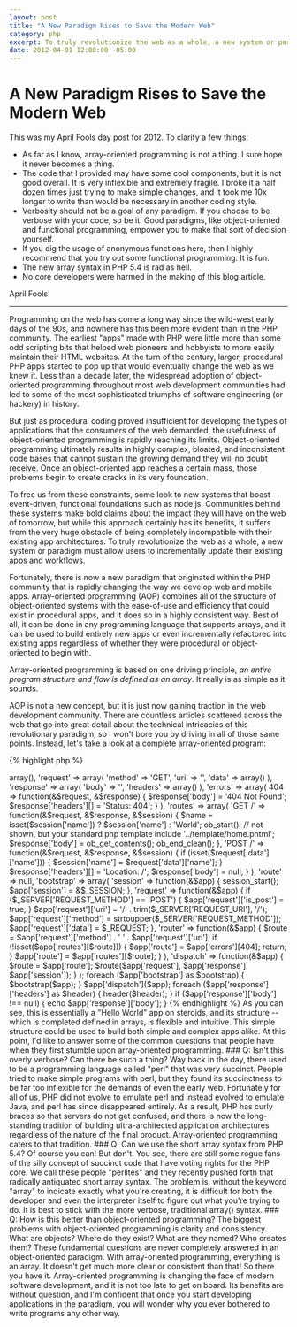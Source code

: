 ```yaml
---
layout: post
title: "A New Paradigm Rises to Save the Modern Web"
category: php
excerpt: To truly revolutionize the web as a whole, a new system or paradigm must allow users to incrementally update their existing apps and workflows. Fortunately, there is now a new paradigm that originated within the PHP community that is rapidly changing the way we develop web and mobile apps.  [...]
date: 2012-04-01 12:00:00 -05:00
---
```


A New Paradigm Rises to Save the Modern Web
==========================

This was my April Fools day post for 2012.  To clarify a few things:

* As far as I know, array-oriented programming is not a thing.  I sure hope it never becomes a thing.
* The code that I provided may have some cool components, but it is not good overall.  It is very inflexible and extremely fragile.  I broke it a half dozen times just trying to make simple changes, and it took me 10x longer to write than would be necessary in another coding style.
* Verbosity should not be a goal of any paradigm.  If you choose to be verbose with your code, so be it.  Good paradigms, like object-oriented and functional programming, empower you to make that sort of decision yourself.
* If you dig the usage of anonymous functions here, then I highly recommend that you try out some functional programming.  It is fun.
* The new array syntax in PHP 5.4 is rad as hell.
* No core developers were harmed in the making of this blog article.

April Fools!

*************

Programming on the web has come a long way since the wild-west early days of the 90s, and nowhere has this been more evident than in the PHP community.  The earliest "apps" made with PHP were little more than some odd scripting bits that helped web pioneers and hobbyists to more easily maintain their HTML websites.  At the turn of the century, larger, procedural PHP apps started to pop up that would eventually change the web as we knew it.  Less than a decade later, the widespread adoption of object-oriented programming throughout most web development communities had led to some of the most sophisticated triumphs of software engineering (or hackery) in history.

But just as procedural coding proved insufficient for developing the types of applications that the consumers of the web demanded, the usefulness of object-oriented programming is rapidly reaching its limits.  Object-oriented programming ultimately results in highly complex, bloated, and inconsistent code bases that cannot sustain the growing demand they will no doubt receive.  Once an object-oriented app reaches a certain mass, those problems begin to create cracks in its very foundation.

To free us from these constraints, some look to new systems that boast event-driven, functional foundations such as node.js.  Communities behind these systems make bold claims about the impact they will have on the web of tomorrow, but while this approach certainly has its benefits, it suffers from the very huge obstacle of being completely incompatible with their existing app architectures. To truly revolutionize the web as a whole, a new system or paradigm must allow users to incrementally update their existing apps and workflows.

Fortunately, there is now a new paradigm that originated within the PHP community that is rapidly changing the way we develop web and mobile apps.  Array-oriented programming (AOP) combines all of the structure of object-oriented systems with the ease-of-use and efficiency that could exist in procedural apps, and it does so in a highly consistent way.  Best of all, it can be done in any programming language that supports arrays, and it can be used to build entirely new apps or even incrementally refactored into existing apps regardless of whether they were procedural or object-oriented to begin with.

Array-oriented programming is based on one driving principle, *an entire program structure and flow is defined as an array*.  It really is as simple as it sounds.

AOP is not a new concept, but it is just now gaining traction in the web development community.  There are countless articles scattered across the web that go into great detail about the technical intricacies of this revolutionary paradigm, so I won't bore you by driving in all of those same points.  Instead, let's take a look at a complete array-oriented program:

{% highlight php %}
<?php
$app = array(
    'session' => array(),
    'request' => array(
        'method' => 'GET',
        'uri' => '',
        'data' => array()
    ),
    'response' => array(
        'body' => '',
        'headers' => array()
    ),
    'errors' => array(
        404 => function(&$request, &$response) {
            $response['body'] = '404 Not Found';
            $response['headers'][] = 'Status: 404';
        }
    ),
    'routes' => array(
        'GET /' => function(&$request, &$response, &$session) {
            $name = isset($session['name']) ? $session['name'] : 'World';
            ob_start();
            // not shown, but your standard php template
            include '../template/home.phtml';
            $response['body'] = ob_get_contents();
            ob_end_clean();
        },
        'POST /' => function(&$request, &$response, &$session) {
            if (isset($request['data']['name'])) {
                $session['name'] = $request['data']['name'];
            }
            $response['headers'][] = 'Location: /';
            $response['body'] = null;
        }
    ),
    'route' => null,
    'bootstrap' => array(
        'session' => function(&$app) {
            session_start();
            $app['session'] = &$_SESSION;
        },
        'request' => function(&$app) {
            if ($_SERVER['REQUEST_METHOD'] == 'POST') {
                $app['request']['is_post'] = true;
            }
            $app['request']['uri'] = '/' . trim($_SERVER['REQUEST_URI'], '/');
            $app['request']['method'] = strtoupper($_SERVER['REQUEST_METHOD']);
            $app['request']['data'] = $_REQUEST;
        },
        'router' => function(&$app) {
            $route = $app['request']['method'] . ' ' . $app['request']['uri'];
            if (!isset($app['routes'][$route])) {
                $app['route'] = $app['errors'][404];
                return;
            }

            $app['route'] = $app['routes'][$route];
        }
    ),
    'dispatch' => function(&$app) {
        $route = $app['route'];
        $route($app['request'], $app['response'], $app['session']);
    }
);

foreach ($app['bootstrap'] as $bootstrap) {
    $bootstrap($app);
}
$app['dispatch']($app);

foreach ($app['response']['headers'] as $header) {
    header($header);
}
if ($app['response']['body'] !== null) {
    echo $app['response']['body'];
}
{% endhighlight %}

As you can see, this is essentially a "Hello World" app on steroids, and its structure -- which is completed defined in arrays, is flexible and intuitive.  This simple structure could be used to build both simple and complex apps alike.

At this point, I'd like to answer some of the common questions that people have when they first stumble upon array-oriented programming.

### Q: Isn't this overly verbose?

Can there be such a thing?  Way back in the day, there used to be a programming language called "perl" that was very succinct.  People tried to make simple programs with perl, but they found its succinctness to be far too inflexible for the demands of even the early web.  Fortunately for all of us, PHP did not evolve to emulate perl and instead evolved to emulate Java, and perl has since disappeared entirely.  As a result, PHP has curly braces so that servers do not get confused, and there is now the long-standing tradition of building ultra-architected application architectures regardless of the nature of the final product.  Array-oriented programming caters to that tradition.

### Q: Can we use the short array syntax from PHP 5.4?

Of course you can!  But don't.  You see, there are still some rogue fans of the silly concept of succinct code that have voting rights for the PHP core.  We call these people "perlites" and they recently pushed forth that radically antiquated short array syntax.  The problem is, without the keyword "array" to indicate exactly what you're creating, it is difficult for both the developer and even the interpreter itself to figure out what you're trying to do.  It is best to stick with the more verbose, traditional array() syntax.

### Q: How is this better than object-oriented programming?

The biggest problems with object-oriented programming is clarity and consistency.  What are objects?  Where do they exist?  What are they named?  Who creates them?  These fundamental questions are never completely answered in an object-oriented paradigm.  With array-oriented programming, everything is an array.  It doesn't get much more clear or consistent than that!

So there you have it.  Array-oriented programming is changing the face of modern software development, and it is not too late to get on board.  Its benefits are without question, and I'm confident that once you start developing applications in the paradigm, you will wonder why you ever bothered to write programs any other way.
